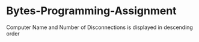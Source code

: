 # Bytes-Programming-Assignment

Computer Name and Number of Disconnections is displayed in descending order
